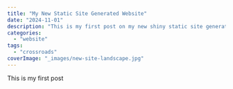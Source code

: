 ```yaml
---
title: "My New Static Site Generated Website"
date: "2024-11-01"
description: "This is my first post on my new shiny static site generator"
categories: 
  - "website"
tags:
  - "crossroads"
coverImage: "_images/new-site-landscape.jpg"
---
```


This is my first post